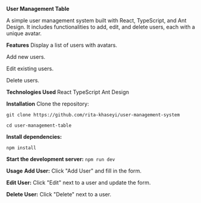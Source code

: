 **User Management Table**

A simple user management system built with React, TypeScript, and Ant Design. It includes functionalities to add, edit, and delete users, each with a unique avatar.

**Features**
Display a list of users with avatars.

Add new users.

Edit existing users.

Delete users.

**Technologies Used**
React
TypeScript
Ant Design

**Installation**
Clone the repository:

`git clone https://github.com/rita-khaseyi/user-management-system`

`cd user-management-table`


**Install dependencies:**

`npm install`

**Start the development server:**
`npm run dev`

**Usage**
**Add User:** Click "Add User" and fill in the form.

**Edit User:** Click "Edit" next to a user and update the form.

**Delete User:** Click "Delete" next to a user.
